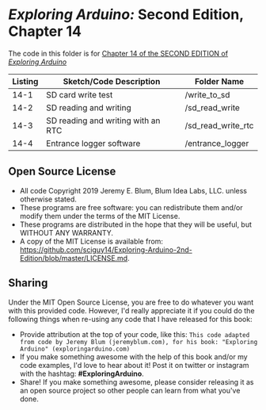 _Exploring Arduino:_ Second Edition, Chapter 14
===============================================
The code in this folder is for [Chapter 14 of the SECOND EDITION of _Exploring Arduino_](https://www.exploringarduino.com/content2/ch14)

| Listing  | Sketch/Code Description            | Folder Name        |
| -------- | ---------------------------------- | ------------------ |
| 14-1     | SD card write test                 | /write_to_sd       |
| 14-2     | SD reading and writing             | /sd_read_write     |
| 14-3     | SD reading and writing with an RTC | /sd_read_write_rtc |
| 14-4     | Entrance logger software           | /entrance_logger   |

Open Source License
-------------------
* All code Copyright 2019 Jeremy E. Blum, Blum Idea Labs, LLC. unless otherwise stated.
* These programs are free software: you can redistribute them and/or modify them under the terms of the MIT License.
* These programs are distributed in the hope that they will be useful, but WITHOUT ANY WARRANTY.
* A copy of the MIT License is available from: https://github.com/sciguy14/Exploring-Arduino-2nd-Edition/blob/master/LICENSE.md.

Sharing
-------
Under the MIT Open Source License, you are free to do whatever you want with this provided code. However, I'd really appreciate it if you could do the following things when re-using any code that I have released for this book:
* Provide attribution at the top of your code, like this: `This code adapted from code by Jeremy Blum (jeremyblum.com), for his book: "Exploring Arduino" (exploringarduino.com)`
* If you make something awesome with the help of this book and/or my code examples, I'd love to hear about it! Post it on twitter or instagram with the hashtag: **#ExploringArduino**.
* Share!  If you make something awesome, please consider releasing it as an open source project so other people can learn from what you've done.